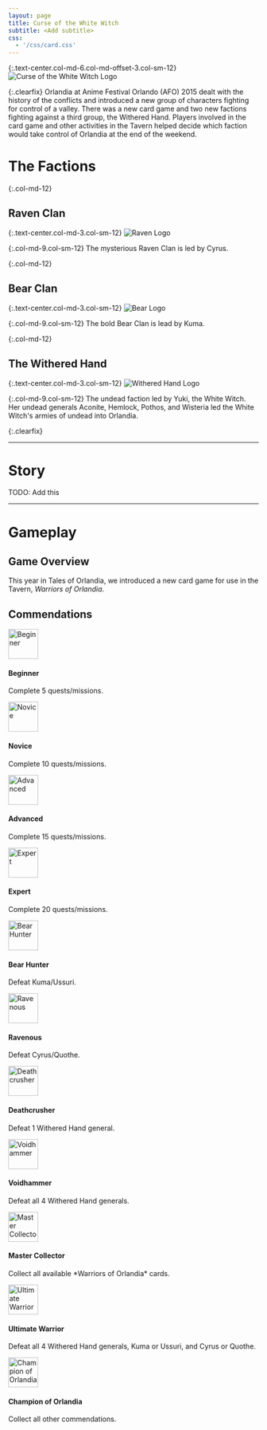 ```yaml
---
layout: page
title: Curse of the White Witch
subtitle: <Add subtitle>
css:
  - '/css/card.css'
---
```


{:.text-center.col-md-6.col-md-offset-3.col-sm-12}
![Curse of the White Witch Logo][witch-logo]

{:.clearfix}
Orlandia at Anime Festival Orlando (AFO) 2015 dealt with the history of the conflicts and introduced a new group of characters fighting for control of a valley. There was a new card game and two new factions fighting against a third group, the Withered Hand. Players involved in the card game and other activities in the Tavern helped decide which faction would take control of Orlandia at the end of the weekend.

# The Factions

{:.col-md-12}

## Raven Clan

{:.text-center.col-md-3.col-sm-12}
![Raven Logo][raven]

{:.col-md-9.col-sm-12}
The mysterious Raven Clan is led by Cyrus.

{:.col-md-12}

## Bear Clan

{:.text-center.col-md-3.col-sm-12}
![Bear Logo][bear]

{:.col-md-9.col-sm-12}
The bold Bear Clan is lead by Kuma.

{:.col-md-12}

## The Withered Hand

{:.text-center.col-md-3.col-sm-12}
![Withered Hand Logo][withered-hand]

{:.col-md-9.col-sm-12}
The undead faction led by Yuki, the White Witch. Her undead generals Aconite, Hemlock, Pothos, and Wisteria led the White Witch's armies of undead into Orlandia.

{:.clearfix}

---

# Story

TODO: Add this

---

# Gameplay

## Game Overview

This year in Tales of Orlandia, we introduced a new card game for use in the Tavern, _Warriors of Orlandia_.

## Commendations

<div class="row">
  <div class="col-md-3 col-sm-12">
    <div class="media">
      <span class="pull-left">
        <a href="http://statics.orlandia.talesoforlandia.com/past-orlandias/witch/commendations/beginner.png" target="_blank">
          <img class="media-object img-circle" src="http://statics.orlandia.talesoforlandia.com/past-orlandias/witch/commendations/beginner.png" height="60" alt="Beginner" />
        </a>
      </span>
      <div class="media-body">
        <h4 class="media-heading">Beginner</h4>
        <p>
          Complete 5 quests/missions.
        </p>
      </div>
    </div>
  </div>

  <div class="col-md-3 col-sm-12">
    <div class="media">
      <span class="pull-left">
        <a href="http://statics.orlandia.talesoforlandia.com/past-orlandias/witch/commendations/novice.png" target="_blank">
          <img class="media-object img-circle" src="http://statics.orlandia.talesoforlandia.com/past-orlandias/witch/commendations/novice.png" height="60" alt="Novice" />
        </a>
      </span>
      <div class="media-body">
        <h4 class="media-heading">Novice</h4>
        <p>
          Complete 10 quests/missions.
        </p>
      </div>
    </div>
  </div>

  <div class="col-md-3 col-sm-12">
    <div class="media">
      <span class="pull-left">
        <a href="http://statics.orlandia.talesoforlandia.com/past-orlandias/witch/commendations/advanced.png" target="_blank">
          <img class="media-object img-circle" src="http://statics.orlandia.talesoforlandia.com/past-orlandias/witch/commendations/advanced.png" height="60" alt="Advanced" />
        </a>
      </span>
      <div class="media-body">
        <h4 class="media-heading">Advanced</h4>
        <p>
          Complete 15 quests/missions.
        </p>
      </div>
    </div>
  </div>

  <div class="col-md-3 col-sm-12">
    <div class="media">
      <span class="pull-left">
        <a href="http://statics.orlandia.talesoforlandia.com/past-orlandias/witch/commendations/expert.png" target="_blank">
          <img class="media-object img-circle" src="http://statics.orlandia.talesoforlandia.com/past-orlandias/witch/commendations/expert.png" height="60" alt="Expert" />
        </a>
      </span>
      <div class="media-body">
        <h4 class="media-heading">Expert</h4>
        <p>
          Complete 20 quests/missions.
        </p>
      </div>
    </div>
  </div>
</div>

<div class="row">
  <div class="col-md-3 col-sm-12">
    <div class="media">
      <span class="pull-left">
        <a href="http://statics.orlandia.talesoforlandia.com/past-orlandias/witch/commendations/bear-hunter.png" target="_blank">
          <img class="media-object img-circle" src="http://statics.orlandia.talesoforlandia.com/past-orlandias/witch/commendations/bear-hunter.png" height="60" alt="Bear Hunter" />
        </a>
      </span>
      <div class="media-body">
        <h4 class="media-heading">Bear Hunter</h4>
        <p>
          Defeat Kuma/Ussuri.
        </p>
      </div>
    </div>
  </div>

  <div class="col-md-3 col-sm-12">
    <div class="media">
      <span class="pull-left">
        <a href="http://statics.orlandia.talesoforlandia.com/past-orlandias/witch/commendations/ravenous.png" target="_blank">
          <img class="media-object img-circle" src="http://statics.orlandia.talesoforlandia.com/past-orlandias/witch/commendations/ravenous.png" height="60" alt="Ravenous" />
        </a>
      </span>
      <div class="media-body">
        <h4 class="media-heading">Ravenous</h4>
        <p>
          Defeat Cyrus/Quothe.
        </p>
      </div>
    </div>
  </div>

  <div class="col-md-3 col-sm-12">
    <div class="media">
      <span class="pull-left">
        <a href="http://statics.orlandia.talesoforlandia.com/past-orlandias/witch/commendations/deathcrusher.png" target="_blank">
          <img class="media-object img-circle" src="http://statics.orlandia.talesoforlandia.com/past-orlandias/witch/commendations/deathcrusher.png" height="60" alt="Deathcrusher" />
        </a>
      </span>
      <div class="media-body">
        <h4 class="media-heading">Deathcrusher</h4>
        <p>
          Defeat 1 Withered Hand general.
        </p>
      </div>
    </div>
  </div>

  <div class="col-md-3 col-sm-12">
    <div class="media">
      <span class="pull-left">
        <a href="http://statics.orlandia.talesoforlandia.com/past-orlandias/witch/commendations/voidhammer.png" target="_blank">
          <img class="media-object img-circle" src="http://statics.orlandia.talesoforlandia.com/past-orlandias/witch/commendations/voidhammer.png" height="60" alt="Voidhammer" />
        </a>
      </span>
      <div class="media-body">
        <h4 class="media-heading">Voidhammer</h4>
        <p>
          Defeat all 4 Withered Hand generals.
        </p>
      </div>
    </div>
  </div>
</div>

<div class="row">
  <div class="col-md-4 col-sm-12">
    <div class="media">
      <span class="pull-left">
        <a href="http://statics.orlandia.talesoforlandia.com/past-orlandias/witch/commendations/master-collector.png" target="_blank">
          <img class="media-object img-circle" src="http://statics.orlandia.talesoforlandia.com/past-orlandias/witch/commendations/master-collector.png" height="60" alt="Master Collector" />
        </a>
      </span>
      <div class="media-body">
        <h4 class="media-heading">Master Collector</h4>
        <p>
          Collect all available *Warriors of Orlandia* cards.
        </p>
      </div>
    </div>
  </div>

  <div class="col-md-4 col-sm-12">
    <div class="media">
      <span class="pull-left">
        <a href="http://statics.orlandia.talesoforlandia.com/past-orlandias/witch/commendations/ultimate-warrior.png" target="_blank">
          <img class="media-object img-circle" src="http://statics.orlandia.talesoforlandia.com/past-orlandias/witch/commendations/ultimate-warrior.png" height="60" alt="Ultimate Warrior" />
        </a>
      </span>
      <div class="media-body">
        <h4 class="media-heading">Ultimate Warrior</h4>
        <p>
          Defeat all 4 Withered Hand generals, Kuma or Ussuri, and Cyrus or Quothe.
        </p>
      </div>
    </div>
  </div>

  <div class="col-md-4 col-sm-12">
    <div class="media">
      <span class="pull-left">
        <a href="http://statics.orlandia.talesoforlandia.com/past-orlandias/witch/commendations/champion.png" target="_blank">
          <img class="media-object img-circle" src="http://statics.orlandia.talesoforlandia.com/past-orlandias/witch/commendations/champion.png" height="60" alt="Champion of Orlandia" />
        </a>
      </span>
      <div class="media-body">
        <h4 class="media-heading">Champion of Orlandia</h4>
        <p>
          Collect all other commendations.
        </p>
      </div>
    </div>
  </div>
</div>

[witch-logo]: http://statics.orlandia.talesoforlandia.com/past-orlandias/witch/white-witch-logo.png
[raven]: http://statics.orlandia.talesoforlandia.com/past-orlandias/witch/raven-logo.png
[bear]: http://statics.orlandia.talesoforlandia.com/past-orlandias/witch/bear-logo.png
[withered-hand]: http://statics.orlandia.talesoforlandia.com/past-orlandias/witch/withered-hand-logo.png
